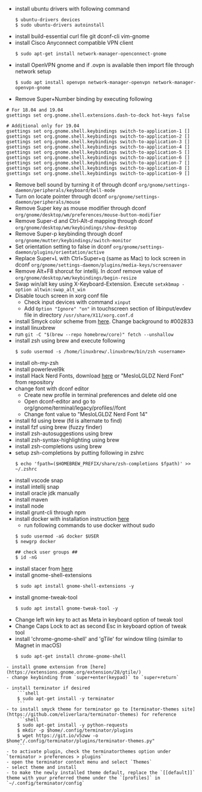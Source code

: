 - install ubuntu drivers with following command
    ```shell
    $ ubuntu-drivers devices
    $ sudo ubuntu-drivers autoinstall
    ```
- install build-essential curl file git dconf-cli vim-gnome
- install Cisco Anyconnect compatible VPN client
    ```shell
    $ sudo apt-get install network-manager-openconnect-gnome
    ```
- install OpenVPN gnome and if .ovpn is available then import file through network setup
    ```shell
    $ sudo apt install openvpn network-manager-openvpn network-manager-openvpn-gnome
    ```
- Remove Super+Number binding by executing following
```shell
# For 18.04 and 19.04
gsettings set org.gnome.shell.extensions.dash-to-dock hot-keys false

# Additional only for 19.04
gsettings set org.gnome.shell.keybindings switch-to-application-1 []
gsettings set org.gnome.shell.keybindings switch-to-application-2 []
gsettings set org.gnome.shell.keybindings switch-to-application-3 []
gsettings set org.gnome.shell.keybindings switch-to-application-4 []
gsettings set org.gnome.shell.keybindings switch-to-application-5 []
gsettings set org.gnome.shell.keybindings switch-to-application-6 []
gsettings set org.gnome.shell.keybindings switch-to-application-7 []
gsettings set org.gnome.shell.keybindings switch-to-application-8 []
gsettings set org.gnome.shell.keybindings switch-to-application-9 []
```
- Remove bell sound by turning it of through dconf `org/gnome/settings-daemon/peripherals/keyboard/bell-mode`
- Turn on locate pointer through dconf `org/gnome/settings-daemon/peripherals/mouse`
- Remove Super key as mouse modifier through dconf `org/gnome/desktop/wm/preferences/mouse-button-modifier`
- Remove Super-d and Ctrl-Alt-d mapping through dconf `org/gnome/desktop/wm/keybindings/show-desktop`
- Remove Super-p keybinding through dconf `org/gnome/mutter/keybindings/switch-monitor`
- Set orientation setting to false in dconf `org/gnome/settings-daemon/plugins/orientation/active`
- Replace Super+L with Ctrl+Super+q (same as Mac) to lock screen in dconf `org/gnome/settings-daemon/plugins/media-keys/screensaver`
- Remove Alt+F8 shorcut for intellij. In dconf remove value of `org/gnome/desktop/wm/keybindings/begin-resize`
- Swap win/alt key using X-Keyboard-Extension. Execute `setxkbmap -option altwin:swap_alt_win`
- Disable touch screen in xorg conf file
    - Check input devices with command `xinput`
    - Add `Option "Ignore" "on"` in touchscreen section of libinput/evdev file in directory `/usr/share/X11/xorg.conf.d`
- install Smyck color scheme from [here](https://github.com/Mayccoll/Gogh). Change background to #002833
- install linuxbrew
- run `git -C "$(brew --repo homebrew/core)" fetch --unshallow`
- install zsh using brew and execute following
    ```shell
    $ sudo usermod -s /home/linuxbrew/.linuxbrew/bin/zsh <username>
    ```
- install oh-my-zsh
- install powerlevel9k
- install Hack Nerd Fonts, download [here](https://github.com/ryanoasis/nerd-fonts/blob/master/patched-fonts/Hack/Regular/complete/Hack%20Regular%20Nerd%20Font%20Complete.ttf) or "MesloLGLDZ Nerd Font" from repository
- change font with dconf editor
    - Create new profile in terminal preferences and delete old one
    - Open dconf-editor and go to org/gnome/terminal/legacy/profiles/<profile-id>/font
    - Change font value to "MesloLGLDZ Nerd Font 14"
- install fd using brew (fd is alternate to find)
- install fzf using brew (fuzzy finder)
- install zsh-autosuggestions using brew
- install zsh-syntax-highlighting using brew
- install zsh-completions using brew
- setup zsh-completions by putting following in zshrc
    ```shell
    $ echo 'fpath=($HOMEBREW_PREFIX/share/zsh-completions $fpath)' >> ~/.zshrc
    ```
- install vscode snap
- install intellij snap
- install oracle jdk manually
- install maven
- install node
- install grunt-cli through npm
- install docker with installation instruction [here](https://www.digitalocean.com/community/tutorials/how-to-install-and-use-docker-on-ubuntu-18-04) 
    - run following commands to use docker without sudo
    ```shell
    $ sudo usermod -aG docker $USER
    $ newgrp docker
    
    ## check user groups ##
    $ id -nG
    ```
- install stacer from [here](https://github.com/oguzhaninan/Stacer)
- install gnome-shell-extensions
    ```shell
    $ sudo apt install gnome-shell-extensions -y
    ```
- install gnome-tweak-tool
    ```shell
    $ sudo apt install gnome-tweak-tool -y
    ```
- Change left win key to act as Meta in keyboard option of tweak tool
- Change Caps Lock to act as second Esc in keyboard option of tweak tool
- install 'chrome-gnome-shell' and 'gTile' for window tiling (similar to Magnet in macOS)
    ```shell
    $ sudo apt-get install chrome-gnome-shell
```
- install gnome extension from [here](https://extensions.gnome.org/extension/28/gtile/)
- change keybinding from `super+enter(keypad)` to `super+return`

- install terminator if desired
    ```shell
    $ sudo apt-get install -y terminator
    ```
- to install smyck theme for terminator go to [terminator-themes site](https://github.com/eliverlara/terminator-themes) for reference
    ```shell
    $ sudo apt-get install -y python-requests
    $ mkdir -p $home/.config/terminator/plugins
    $ wget https://git.io/v5zww -o $home"/.config/terminator/plugins/terminator-themes.py"
    ```
- to activate plugin, check the terminatorthemes option under `terminator > preferences > plugins`
- open the terminator context menu and select `Themes`
- select theme and install
- to make the newly installed theme default, replace the `[[default]]` theme with your preferred theme under the `[profiles]` in `~/.config/terminator/config`
